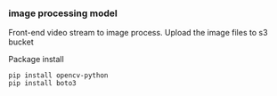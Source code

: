 ### image processing model 
Front-end video stream to image process.
Upload the image files to s3 bucket

Package install
```
pip install opencv-python
pip install boto3
```
